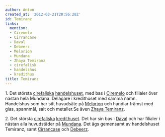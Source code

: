 ```yaml
---
author: Anton
created_at: '2012-03-21T20:56:28Z'
id: Temiranz
links:
  mention:
  - Ciremelo
  - Cirrancase
  - Daval
  - Debeerz
  - Melorion
  - Mundana
  - Zhaya Temiranz
  - cirefalisk
  - handelshus
  - kredithus
title: Temiranz
---
```


1\. Det största [cirefaliska][] [handelshuset], med bas i [Ciremelo] och filialer över nästan hela
Mundana. Delägare i kredithuset med samma namn. Handelshus som har sitt huvudsäte på [Melorion] och
handlar främst med glas, spannmål, salt och metaller.Se även [Zhaya Temiranz].

2\. Det största [cirefaliska][] [kredithuset]. Det har sin bas i [Daval] och har filialer i nästan
alla huvudstäder på [Mundana]. Det ägs gemensamt av handelshuset Temiranz, samt [Cirrancase] och
[Debeerz].

  [cirefaliska]: cirefalisk
  [handelshuset]: handelshus
  [Ciremelo]: Ciremelo
  [Melorion]: Melorion
  [Zhaya Temiranz]: Zhaya_Temiranz
  [kredithuset]: kredithus
  [Daval]: Daval
  [Mundana]: Mundana
  [Cirrancase]: Cirrancase
  [Debeerz]: Debeerz
